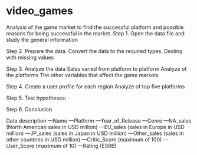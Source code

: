 # video_games
Analysis of the game market to find the successful platform and possible reasons for being successful in the market.
Step 1. Open the data file and study the general information

Step 2. Prepare the data.
Convert the data to the required types.
Dealing  with missing values

Step 3. Analyze the data
Sales varied from platform to platform
Analyze of the platforms
The other variables that affect the game markets

Step 4. Create a user profile for each region
Analyze of top five platforms

Step 5. Test hypotheses:

Step 6. Conclusion




Data description
—Name
—Platform
—Year_of_Release
—Genre
—NA_sales (North American sales in USD million)
—EU_sales (sales in Europe in USD million)
—JP_sales (sales in Japan in USD million)
—Other_sales (sales in other countries in USD million)
—Critic_Score (maximum of 100)
—User_Score (maximum of 10)
—Rating (ESRB)
